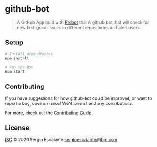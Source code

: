 # github-bot

> A GitHub App built with [Probot](https://github.com/probot/probot) that A github bot that will check for new first-good-issues in different repositories and alert users.

## Setup

```sh
# Install dependencies
npm install

# Run the bot
npm start
```

## Contributing

If you have suggestions for how github-bot could be improved, or want to report a bug, open an issue! We'd love all and any contributions.

For more, check out the [Contributing Guide](CONTRIBUTING.md).

## License

[ISC](LICENSE) © 2020 Sergio Escalante <sergioescalante@ibm.com>
